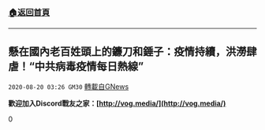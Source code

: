 ###  [:house:返回首頁](https://github.com/ourhimalayas/txt)
---

## 懸在國內老百姓頭上的鐮刀和錘子：疫情持續，洪澇肆虐！“中共病毒疫情每日熱線”
`2020-08-20 03:26 GM30` [轉載自GNews](https://gnews.org/zh-hant/304790/)

**歡迎加入Discord戰友之家：[http://vog.media/](http://vog.media/)**

0
